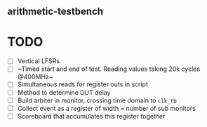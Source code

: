 ## arithmetic-testbench
# TODO
- [ ] Vertical LFSRs
- [ ] ~Timed start and end of test. Reading values taking 20k cycles @400MHz~
- [ ] Simultaneous reads for register outs in script
- [ ] Method to determine DUT delay
- [ ] Build arbiter in monitor, crossing time domain to `clk_tb`
- [ ] Collect event as a register of width = number of sub monitors
- [ ] Scoreboard that accumulates this register together